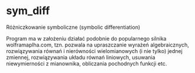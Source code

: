# sym_diff
Różniczkowanie symboliczne (symbolic differentiation)

Program ma w założeniu działać podobnie do popularnego silnika wolframaplha.com, tzn. pozwala na upraszczanie wyrażeń algebraicznych, rozwiązywania równań i nierówności wielomianowych (i nie tylko) jednej zmiennej, rozwiązywania układu równań liniowych, usuwania niewymierności z mianownika, obliczania pochodnych funkcji etc.
